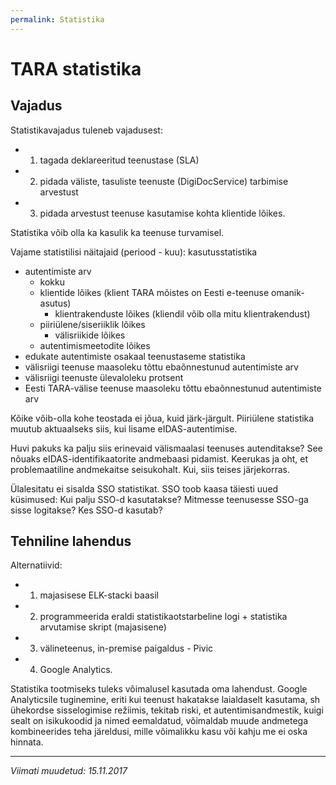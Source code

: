 ```yaml
---
permalink: Statistika
---
```


# TARA statistika

## Vajadus

Statistikavajadus tuleneb vajadusest:
- 1) tagada deklareeritud teenustase (SLA)
- 2) pidada väliste, tasuliste teenuste (DigiDocService) tarbimise arvestust
- 3) pidada arvestust teenuse kasutamise kohta klientide lõikes.

Statistika võib olla ka kasulik ka teenuse turvamisel.

Vajame statistilisi näitajaid (periood - kuu):
kasutusstatistika
  - autentimiste arv
    - kokku
    - klientide lõikes (klient TARA mõistes on Eesti e-teenuse omanik-asutus)
      - klientrakenduste lõikes (kliendil võib olla mitu klientrakendust)
    - piiriülene/siseriiklik lõikes
      - välisriikide lõikes
    - autentimismeetodite lõikes
  - edukate autentimiste osakaal
teenustaseme statistika
  - välisriigi teenuse maasoleku tõttu ebaõnnestunud autentimiste arv
  - välisriigi teenuste ülevaloleku protsent
  - Eesti TARA-välise teenuse maasoleku tõttu ebaõnnestunud autentimiste arv

Kõike võib-olla kohe teostada ei jõua, kuid järk-järgult. Piiriülene statistika muutub aktuaalseks siis, kui lisame eIDAS-autentimise.

Huvi pakuks ka palju siis erinevaid välismaalasi teenuses autenditakse? See nõuaks eIDAS-identifikaatorite andmebaasi pidamist. Keerukas ja oht, et problemaatiline andmekaitse seisukohalt. Kui, siis teises järjekorras.

Ülalesitatu ei sisalda SSO statistikat. SSO toob kaasa täiesti uued küsimused: Kui palju SSO-d kasutatakse? Mitmesse teenusesse SSO-ga sisse logitakse? Kes SSO-d kasutab?

## Tehniline lahendus

Alternatiivid:
- 1) majasisese ELK-stacki baasil
- 2) programmeerida eraldi statistikaotstarbeline logi + statistika arvutamise skript (majasisene)
- 3) välineteenus, in-premise paigaldus - Pivic
- 4) Google Analytics.

Statistika tootmiseks tuleks võimalusel kasutada oma lahendust. Google Analyticsile tuginemine, eriti kui teenust hakatakse laialdaselt kasutama, sh ühekordse sisselogimise režiimis, tekitab riski, et autentimisandmestik, kuigi sealt on isikukoodid ja nimed eemaldatud, võimaldab muude andmetega kombineerides teha järeldusi, mille võimalikku kasu või kahju me ei oska hinnata.

----

_Viimati muudetud: 15.11.2017_

